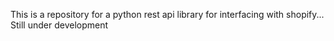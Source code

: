 This is a repository for a python rest api library for interfacing with shopify... Still under development
